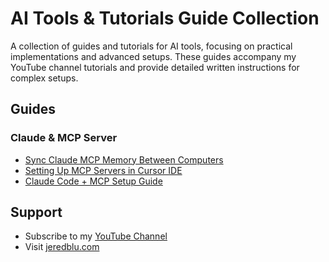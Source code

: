 # AI Tools & Tutorials Guide Collection

A collection of guides and tutorials for AI tools, focusing on practical implementations and advanced setups. These guides accompany my YouTube channel tutorials and provide detailed written instructions for complex setups.

## Guides

### Claude & MCP Server
- [Sync Claude MCP Memory Between Computers]([./claude-mcp-sync/README.md](https://github.com/JeredBlu/guides/blob/main/Claude-mcp-sync.md)) 
- [Setting Up MCP Servers in Cursor IDE](https://github.com/JeredBlu/guides/blob/main/cursor-mcp-setup.md)
- [Claude Code + MCP Setup Guide](https://github.com/JeredBlu/guides/blob/main/claude-code-mcp-setup.md)




## Support
- Subscribe to my [YouTube Channel](https://www.youtube.com/@JeredBlu?sub_confirmation=1)
- Visit [jeredblu.com](https://jeredblu.com)
